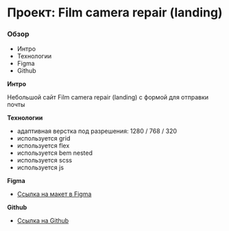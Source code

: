 # Проект: Film camera repair (landing)

### Обзор
* Интро
* Технологии
* Figma
* Github

**Интро**

Небольшой сайт Film camera repair (landing) с формой для отправки почты

**Технологии**
* адаптивная верстка под разрешения: 1280 / 768 / 320
* используется grid
* используется flex
* используется bem nested
* используется scss
* используется js

**Figma**

* [Ссылка на макет в Figma](https://www.figma.com/file/G3UWFlQmNtNs67751YiDH2/Month-of-Landings?node-id=2%3A3)

**Github**

* [Ссылка на Github](https://alex-dust.github.io/film-camera-repair/)
